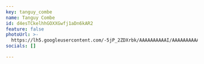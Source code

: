 ```yaml
---
key: tanguy_combe
name: Tanguy Combe
id: d4esTCkelhhGOXXGwfj1aDn6kAR2
feature: false
photoUrl: >-
  https://lh5.googleusercontent.com/-5jP_2ZDXrbk/AAAAAAAAAAI/AAAAAAAAAAA/ACHi3rcxeNvtrSg6a4OTUg23VHwPdbh8MA/photo.jpg
socials: []

---
```


